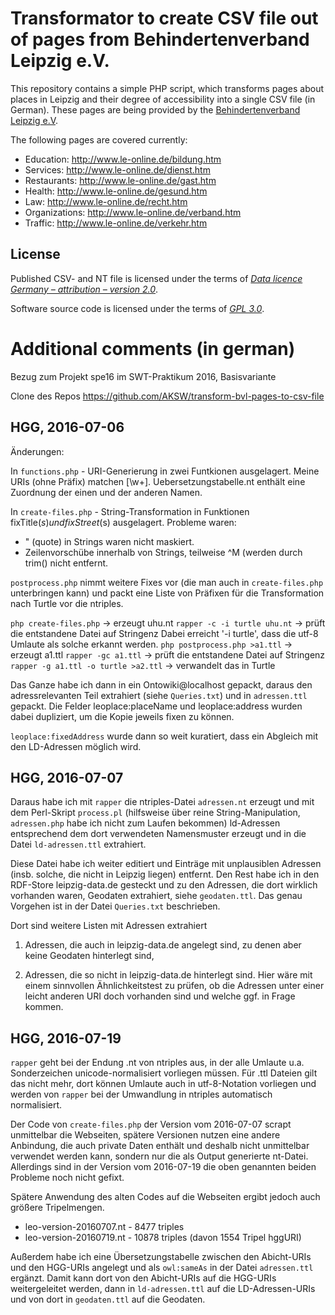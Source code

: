# Transformator to create CSV file out of pages from Behindertenverband Leipzig e.V.

This repository contains a simple PHP script, which transforms pages about
places in Leipzig and their degree of accessibility into a single CSV file (in
German). These pages are being provided by the [Behindertenverband Leipzig
e.V](http://www.le-online.de/).

The following pages are covered currently:

* Education: http://www.le-online.de/bildung.htm
* Services: http://www.le-online.de/dienst.htm
* Restaurants: http://www.le-online.de/gast.htm
* Health: http://www.le-online.de/gesund.htm
* Law: http://www.le-online.de/recht.htm
* Organizations: http://www.le-online.de/verband.htm
* Traffic: http://www.le-online.de/verkehr.htm

## License

Published CSV- and NT file is licensed under the terms of [*Data licence
Germany – attribution – version 2.0*](https://www.govdata.de/dl-de/by-2-0).

Software source code is licensed under the terms of [*GPL
3.0*](http://www.gnu.org/licenses/gpl-3.0.en.html).

# Additional comments (in german)

Bezug zum Projekt spe16 im SWT-Praktikum 2016, Basisvariante

Clone des Repos https://github.com/AKSW/transform-bvl-pages-to-csv-file

## HGG, 2016-07-06

Änderungen: 

In `functions.php` - URI-Generierung in zwei Funtkionen ausgelagert.
Meine URIs (ohne Präfix) matchen [\w+].  Uebersetzungstabelle.nt
enthält eine Zuordnung der einen und der anderen Namen. 

In `create-files.php` - String-Transformation in Funktionen fixTitle($s) und
fixStreet($s) ausgelagert. Probleme waren: 

* " (quote) in Strings waren nicht maskiert.
* Zeilenvorschübe innerhalb von Strings, teilweise ^M (werden durch trim()
  nicht entfernt.

`postprocess.php` nimmt weitere Fixes vor (die man auch in `create-files.php`
unterbringen kann) und packt eine Liste von Präfixen für die Transformation
nach Turtle vor die ntriples.

`php create-files.php`                -> erzeugt uhu.nt
`rapper -c -i turtle uhu.nt`          -> prüft die entstandene Datei auf Stringenz
  Dabei erreicht '-i turtle', dass die utf-8 Umlaute als solche erkannt werden. 
`php postprocess.php >a1.ttl`         -> erzeugt a1.ttl
`rapper -gc a1.ttl`                   -> prüft die entstandene Datei auf Stringenz
`rapper -g a1.ttl -o turtle >a2.ttl`  -> verwandelt das in Turtle

Das Ganze habe ich dann in ein Ontowiki@localhost gepackt, daraus den
adressrelevanten Teil extrahiert (siehe `Queries.txt`) und in `adressen.ttl`
gepackt. Die Felder leoplace:placeName und leoplace:address wurden dabei
dupliziert, um die Kopie jeweils fixen zu können.

`leoplace:fixedAddress` wurde dann so weit kuratiert, dass ein Abgleich mit den
LD-Adressen möglich wird.

## HGG, 2016-07-07

Daraus habe ich mit `rapper` die ntriples-Datei `adressen.nt` erzeugt und mit
dem Perl-Skript `process.pl` (hilfsweise über reine String-Manipulation,
`adressen.php` habe ich nicht zum Laufen bekommen) ld-Adressen entsprechend dem
dort verwendeten Namensmuster erzeugt und in die Datei `ld-adressen.ttl`
extrahiert.  

Diese Datei habe ich weiter editiert und Einträge mit unplausiblen Adressen
(insb. solche, die nicht in Leipzig liegen) entfernt.  Den Rest habe ich in den
RDF-Store leipzig-data.de gesteckt und zu den Adressen, die dort wirklich
vorhanden waren, Geodaten extrahiert, siehe `geodaten.ttl`.  Das genau Vorgehen
ist in der Datei `Queries.txt` beschrieben.

Dort sind weitere Listen mit Adressen extrahiert

1) Adressen, die auch in leipzig-data.de angelegt sind, zu denen aber keine
   Geodaten hinterlegt sind,

2) Adressen, die so nicht in leipzig-data.de hinterlegt sind.  Hier wäre mit
   einem sinnvollen Ähnlichkeitstest zu prüfen, ob die Adressen unter einer
   leicht anderen URI doch vorhanden sind und welche ggf. in Frage kommen.  

## HGG, 2016-07-19

`rapper` geht bei der Endung .nt von ntriples aus, in der alle Umlaute
u.a.  Sonderzeichen unicode-normalisiert vorliegen müssen. Für .ttl
Dateien gilt das nicht mehr, dort können Umlaute auch in
utf-8-Notation vorliegen und werden von `rapper` bei der Umwandlung in
ntriples automatisch normalisiert.

Der Code von `create-files.php` der Version vom 2016-07-07 scrapt
unmittelbar die Webseiten, spätere Versionen nutzen eine andere
Anbindung, die auch private Daten enthält und deshalb nicht
unmittelbar verwendet werden kann, sondern nur die als Output
generierte nt-Datei.  Allerdings sind in der Version vom 2016-07-19
die oben genannten beiden Probleme noch nicht gefixt.

Spätere Anwendung des alten Codes auf die Webseiten ergibt jedoch auch
größere Tripelmengen.

* leo-version-20160707.nt - 8477 triples
* leo-version-20160719.nt - 10878 triples (davon 1554 Tripel hggURI)

Außerdem habe ich eine Übersetzungstabelle zwischen den Abicht-URIs
und den HGG-URIs angelegt und als `owl:sameAs` in der Datei
`adressen.ttl` ergänzt.  Damit kann dort von den Abicht-URIs auf die
HGG-URIs weitergeleitet werden, dann in `ld-adressen.ttl` auf die
LD-Adressen-URIs und von dort in `geodaten.ttl` auf die Geodaten.
